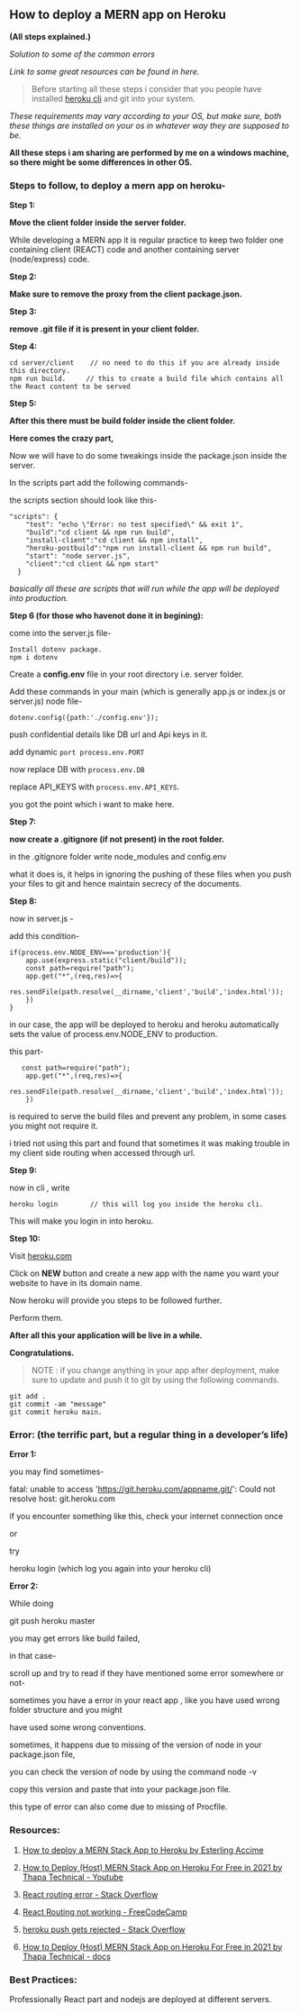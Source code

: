 ## How to deploy a MERN app on Heroku
**(All steps explained.)**

*Solution to some of the common errors*

*Link to some great resources can be found in here.*

> Before  starting all these steps i consider that you people have installed [heroku cli](https://devcenter.heroku.com/articles/heroku-cli) and git into your system.

*These requirements may vary according to your OS, but make sure, both these things are installed on your os in whatever way they are supposed to be.*

**All these steps i am sharing are performed by me on a windows machine, so there might be some differences in other OS.**


### Steps to follow, to deploy a mern app on heroku-


**Step 1:**

**Move the client folder inside the server folder.**

While developing a MERN app it is regular practice to keep two folder one containing client (REACT) code and another containing server (node/express) code.



**Step 2:**

**Make sure to remove the proxy from the client package.json.**



**Step 3:**

**remove .git file if it is present in your client folder.**



**Step 4:**

```
cd server/client    // no need to do this if you are already inside this directory.
npm run build.     // this to create a build file which contains all the React content to be served
```



**Step 5:**

**After this there must be build folder inside the client folder.**

**Here  comes the crazy part,**

Now we will have to do some tweakings inside the package.json inside the server.

In the scripts part add the following commands-

the scripts section should look like this-
```
"scripts": {
    "test": "echo \"Error: no test specified\" && exit 1",
    "build":"cd client && npm run build",
    "install-client":"cd client && npm install",
    "heroku-postbuild":"npm run install-client && npm run build",
    "start": "node server.js",
    "client":"cd client && npm start"    
  }
```

*basically all these are scripts that will run while the app will be deployed into production.*



**Step 6 (for those who havenot done it in begining):**

come into the server.js file-
```
Install dotenv package.
npm i dotenv
```

Create a **config.env** file in your root directory i.e. server folder.

Add these commands in your main
(which is generally app.js or index.js or server.js) node file-

`dotenv.config({path:'./config.env'});`

push confidential details like DB url and Api keys in it.

add dynamic `port process.env.PORT`

now replace DB with `process.env.DB`

replace API_KEYS with `process.env.API_KEYS`.

you got the point which i want to make here.



**Step 7:**

**now create a .gitignore (if not present) in the root folder.**

in the .gitignore folder write node_modules and config.env

what it does is, it helps in ignoring the pushing of these files when you push your files to git and hence maintain secrecy of the documents.



**Step 8:**

now in server.js -

add this condition-
```
if(process.env.NODE_ENV==='production'){
    app.use(express.static("client/build"));
    const path=require("path");
    app.get("*",(req,res)=>{
        res.sendFile(path.resolve(__dirname,'client','build','index.html'));
    })
}
```

in our case, the app will be deployed to heroku and heroku automatically sets the value of process.env.NODE_ENV  to production.

this part-
```
   const path=require("path");
    app.get("*",(req,res)=>{
        res.sendFile(path.resolve(__dirname,'client','build','index.html'));
    })
```
is required to serve the build files and prevent any problem, in some cases you might not require it.

i tried not using this part and found that sometimes it was making trouble in my client side routing when accessed through url.



**Step 9:**

now in cli , write 
```
heroku login        // this will log you inside the heroku cli.
```

This will make you login in into heroku.



**Step 10:**

Visit [heroku.com](https://www.heroku.com/)

Click on **NEW** button and create a new app with the name you want your website to have in its domain name.

Now heroku will provide you steps to be followed further.

Perform them.

**After all this your application will be live in a while.**

**Congratulations.**

> NOTE : if you change anything in your app after deployment, make sure to update and push it to git by using the following commands.

```
git add .
git commit -am "message"
git commit heroku main.
```

### Error: (the terrific part, but a regular thing in a developer’s life)

**Error 1:**

you may find sometimes-

fatal: unable to access 'https://git.heroku.com/appname.git/': Could not resolve host: git.heroku.com

if you encounter something like this, check your internet connection once

or

try 

heroku login (which log you again into your heroku cli)


**Error 2:**

While doing 

git push heroku master

you may get errors like build failed, 

in that case-

scroll up and try to read if they have mentioned some error somewhere or not-

sometimes you have a error in your react app , like you have used wrong folder structure and you might 

have used some wrong conventions.

sometimes, it happens due to missing of the version of node in your package.json file,

you can check the version of node by using the command node -v

copy this version and paste that into your package.json file.

this type of error can also come due to missing of Procfile.



### Resources:

1. [How to deploy a MERN Stack App to Heroku by Esterling Accime](https://youtu.be/5PaUiPyBDJY)

2. [How to Deploy (Host) MERN Stack App on Heroku For Free in 2021 by Thapa Technical - Youtube](https://youtu.be/7il2CrBA5VY)

3. [React routing error - Stack Overflow](https://stackoverflow.com/questions/41772411/react-routing-works-in-local-machine-but-not-heroku)

4. [React Routing not working - FreeCodeCamp](https://forum.freecodecamp.org/t/react-router-not-working-on-heroku/442908/5)

5. [heroku push gets rejected - Stack Overflow](https://stackoverflow.com/questions/39267808/heroku-push-gets-rejected)

6. [How to Deploy (Host) MERN Stack App on Heroku For Free in 2021 by Thapa Technical - docs](https://www.thapatechnical.com/2021/04/how-to-deploy-mern-projects-on-heroku.html)



### Best Practices:

Professionally React part and nodejs are deployed at different servers.
